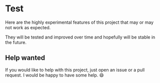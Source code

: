 # Test

Here are the highly experimental features of this project that may or may not work as expected.

They will be tested and improved over time and hopefully will be stable in the future.

## Help wanted

If you would like to help with this project, just open an issue or a pull request. I would be happy to have some help. :smile:
